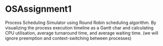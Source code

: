 # OSAssignment1
Process Scheduling Simulator using Round Robin scheduling algorithm. By visualizing the process execution timeline as a Gantt char and calculating CPU utilisation, average turnaround time, and average waiting time. (we will ignore preemption and context-switching between processes)
